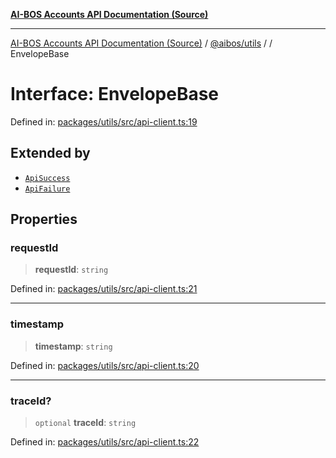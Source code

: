 [**AI-BOS Accounts API Documentation (Source)**](../../../README.md)

***

[AI-BOS Accounts API Documentation (Source)](../../../README.md) / [@aibos/utils](../README.md) / [](../README.md) / EnvelopeBase

# Interface: EnvelopeBase

Defined in: [packages/utils/src/api-client.ts:19](https://github.com/pohlai88/accounts/blob/48103fb36d28b2b9bfb33472b6de2f719773cde9/packages/utils/src/api-client.ts#L19)

## Extended by

- [`ApiSuccess`](ApiSuccess.md)
- [`ApiFailure`](ApiFailure.md)

## Properties

### requestId

> **requestId**: `string`

Defined in: [packages/utils/src/api-client.ts:21](https://github.com/pohlai88/accounts/blob/48103fb36d28b2b9bfb33472b6de2f719773cde9/packages/utils/src/api-client.ts#L21)

***

### timestamp

> **timestamp**: `string`

Defined in: [packages/utils/src/api-client.ts:20](https://github.com/pohlai88/accounts/blob/48103fb36d28b2b9bfb33472b6de2f719773cde9/packages/utils/src/api-client.ts#L20)

***

### traceId?

> `optional` **traceId**: `string`

Defined in: [packages/utils/src/api-client.ts:22](https://github.com/pohlai88/accounts/blob/48103fb36d28b2b9bfb33472b6de2f719773cde9/packages/utils/src/api-client.ts#L22)
